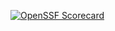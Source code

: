 [![OpenSSF Scorecard](https://api.scorecard.dev/projects/github.com/{owner}/{repo}/badge)](https://scorecard.dev/viewer/?uri=github.com/{owner}/{repo})
